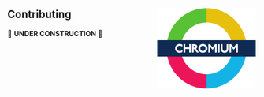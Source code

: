 ## Contributing <img align="right" width="200" src="images/roundel.png">

:construction:  **UNDER CONSTRUCTION** :construction: 